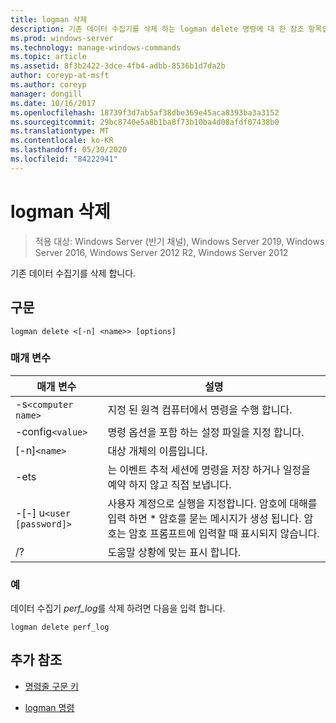 ```yaml
---
title: logman 삭제
description: 기존 데이터 수집기를 삭제 하는 logman delete 명령에 대 한 참조 항목입니다.
ms.prod: windows-server
ms.technology: manage-windows-commands
ms.topic: article
ms.assetid: 8f3b2422-3dce-4fb4-adbb-8536b1d7da2b
author: coreyp-at-msft
ms.author: coreyp
manager: dongill
ms.date: 10/16/2017
ms.openlocfilehash: 18739f3d7ab5af38dbe369e45aca8393ba3a3152
ms.sourcegitcommit: 29bc8740e5a8b1ba8f73b10ba4d08afdf07438b0
ms.translationtype: MT
ms.contentlocale: ko-KR
ms.lasthandoff: 05/30/2020
ms.locfileid: "84222941"
---
```

# <a name="logman-delete"></a>logman 삭제

> 적용 대상: Windows Server (반기 채널), Windows Server 2019, Windows Server 2016, Windows Server 2012 R2, Windows Server 2012

기존 데이터 수집기를 삭제 합니다.

## <a name="syntax"></a>구문

```
logman delete <[-n] <name>> [options]
```

### <a name="parameters"></a>매개 변수

| 매개 변수 | 설명 |
| --------- | ----------- |
| -s`<computer name>` | 지정 된 원격 컴퓨터에서 명령을 수행 합니다. |
| -config`<value>` | 명령 옵션을 포함 하는 설정 파일을 지정 합니다. |
| [-n]`<name>` | 대상 개체의 이름입니다. |
| -ets | 는 이벤트 추적 세션에 명령을 저장 하거나 일정을 예약 하지 않고 직접 보냅니다. |
| -[-] u`<user [password]>` | 사용자 계정으로 실행을 지정합니다. 암호에 대해를 입력 하면 \* 암호를 묻는 메시지가 생성 됩니다. 암호는 암호 프롬프트에 입력할 때 표시되지 않습니다. |
| /? | 도움말 상황에 맞는 표시 합니다. |

### <a name="examples"></a>예

데이터 수집기 *perf_log*를 삭제 하려면 다음을 입력 합니다.

```
logman delete perf_log
```

## <a name="additional-references"></a>추가 참조

- [명령줄 구문 키](command-line-syntax-key.md)

- [logman 명령](logman.md)
